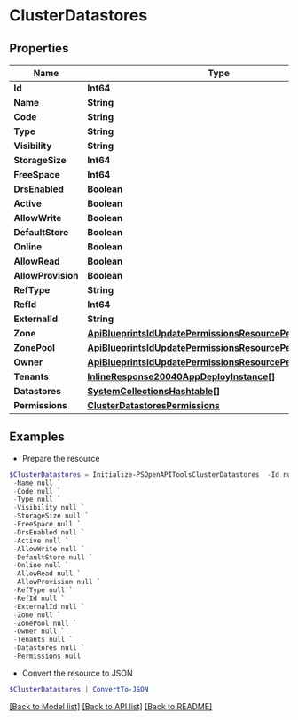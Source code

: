 # ClusterDatastores
## Properties

Name | Type | Description | Notes
------------ | ------------- | ------------- | -------------
**Id** | **Int64** |  | [optional] 
**Name** | **String** |  | [optional] 
**Code** | **String** |  | [optional] 
**Type** | **String** |  | [optional] 
**Visibility** | **String** |  | [optional] 
**StorageSize** | **Int64** |  | [optional] 
**FreeSpace** | **Int64** |  | [optional] 
**DrsEnabled** | **Boolean** |  | [optional] 
**Active** | **Boolean** |  | [optional] 
**AllowWrite** | **Boolean** |  | [optional] 
**DefaultStore** | **Boolean** |  | [optional] 
**Online** | **Boolean** |  | [optional] 
**AllowRead** | **Boolean** |  | [optional] 
**AllowProvision** | **Boolean** |  | [optional] 
**RefType** | **String** |  | [optional] 
**RefId** | **Int64** |  | [optional] 
**ExternalId** | **String** |  | [optional] 
**Zone** | [**ApiBlueprintsIdUpdatePermissionsResourcePermissionSites**](ApiBlueprintsIdUpdatePermissionsResourcePermissionSites.md) |  | [optional] 
**ZonePool** | [**ApiBlueprintsIdUpdatePermissionsResourcePermissionSites**](ApiBlueprintsIdUpdatePermissionsResourcePermissionSites.md) |  | [optional] 
**Owner** | [**ApiBlueprintsIdUpdatePermissionsResourcePermissionSites**](ApiBlueprintsIdUpdatePermissionsResourcePermissionSites.md) |  | [optional] 
**Tenants** | [**InlineResponse20040AppDeployInstance[]**](InlineResponse20040AppDeployInstance.md) |  | [optional] 
**Datastores** | [**SystemCollectionsHashtable[]**](SystemCollectionsHashtable.md) |  | [optional] 
**Permissions** | [**ClusterDatastoresPermissions**](ClusterDatastoresPermissions.md) |  | [optional] 

## Examples

- Prepare the resource
```powershell
$ClusterDatastores = Initialize-PSOpenAPIToolsClusterDatastores  -Id null `
 -Name null `
 -Code null `
 -Type null `
 -Visibility null `
 -StorageSize null `
 -FreeSpace null `
 -DrsEnabled null `
 -Active null `
 -AllowWrite null `
 -DefaultStore null `
 -Online null `
 -AllowRead null `
 -AllowProvision null `
 -RefType null `
 -RefId null `
 -ExternalId null `
 -Zone null `
 -ZonePool null `
 -Owner null `
 -Tenants null `
 -Datastores null `
 -Permissions null
```

- Convert the resource to JSON
```powershell
$ClusterDatastores | ConvertTo-JSON
```

[[Back to Model list]](../README.md#documentation-for-models) [[Back to API list]](../README.md#documentation-for-api-endpoints) [[Back to README]](../README.md)

